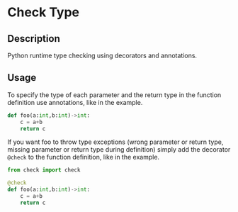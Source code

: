 # Check Type

## Description
Python runtime type checking using decorators and annotations.

## Usage

To specify the type of each parameter and the return type in the function definition use annotations, like in the example.
```python
def foo(a:int,b:int)->int:
    c = a+b
    return c
```

If you want foo to throw type exceptions (wrong parameter or return type, missing parameter or return type during definition) simply add the decorator ` @check ` to the function definition, like in the example.
```python
from check import check

@check
def foo(a:int,b:int)->int:
    c = a+b
    return c
```
